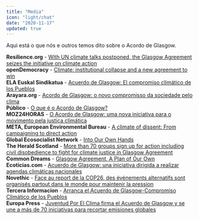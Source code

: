 ```yaml
---
title: "Media"
icon: "light/chat"
date: "2020-11-17"
updated: true
---
```


Aqui está o que nós e outros temos dito sobre o Acordo de Glasgow.  

**Resilience.org** - [With UN climate talks postponed, the Glasgow Agreement seizes the initiative on climate action](https://www.resilience.org/stories/2020-10-09/with-un-climate-talks-postponed-the-glasgow-agreement-seizes-the-initiative-on-climate-action/)  
**openDemocracy** - [Climate: institutional collapse and a new agreement to win](https://www.opendemocracy.net/en/can-europe-make-it/climate-institutional-collapse-and-new-agreement-win/)  
**ELA Euskal Sindikatua** - [Acuerdo de Glasgow: El compromiso climático de los Pueblos](https://www.ela.eus/es/medio-ambiente/noticias/acuerdo-de-glasgow-el-compromiso-climatico-de-los-pueblos)  
**Arayara.org** - [Acordo de Glasgow: o novo compromisso da sociedade pelo clima](https://www.arayara.org/acordo-de-glasgow-o-novo-compromisso-da-sociedade-pelo-clima/)  
**Público** - [O que é o Acordo de Glasgow?](https://www.publico.pt/2020/11/06/opiniao/opiniao/acordo-glasgow-1938272)  
**MOZ24HORAS** - [O Acordo de Glasgow: uma nova iniciativa para o movimento pela justiça climática](https://www.moz24h.co.mz/post/o-acordo-de-glasgow-uma-nova-iniciativa-para-o-movimento-pela-justi%C3%A7a-clim%C3%A1tica)  
**META, European Environmental Bureau** - [A climate of dissent: From campaigning to direct action](https://meta.eeb.org/2020/06/25/from-climate-campaigning-to-direct-action/)  
**Global Ecosocialist Network** - [Into Our Own Hands](http://www.globalecosocialistnetwork.net/2020/10/27/into-our-own-hands/)  
**The Herald Scotland** - [More than 70 groups sign up for action including civil disobedience to fight for climate justice in Glasgow Agreement](https://www.heraldscotland.com/news/18860182.70-groups-sign-action-including-civil-disobedience-fight-climate-justice-glasgow-agreement/)  
**Common Dreams** - [Glasgow Agreement, A Plan of Our Own](https://www.commondreams.org/views/2020/11/16/glasgow-agreement-plan-our-own)  
**Ecoticias.com** - [Acuerdo de Glasgow: una iniciativa dirigida a realizar agendas climáticas nacionales](https://www.ecoticias.com/cambio-climatico/206131/Acuerdo-Glasgow-iniciativa-dirigida-realizar-agendas-climaticas-nacionales)  
**Novethic** - [Face au report de la COP26, des évènements alternatifs sont organisés partout dans le monde pour maintenir la pression](https://www.novethic.fr/actualite/environnement/climat/isr-rse/malgre-le-report-de-la-cop26-des-evenements-alternatifs-sont-organises-partout-dans-le-monde-pour-lancer-le-compte-a-rebours-149198.html)  
**Tercera Informacion** - [Arranca el Acuerdo de Glasgow-Compromiso Climático de los Pueblos](https://www.tercerainformacion.es/articulo/internacional/16/11/2020/arranca-el-acuerdo-de-glasgow-compromiso-climatico-de-los-pueblos/)  
**Europa Press** - [Juventud Por El Clima firma el Acuerdo de Glasgow y se une a más de 70 iniciativas para recortar emisiones globales](https://amp.europapress.es/sociedad/medio-ambiente-00647/noticia-juventud-clima-firma-acuerdo-glasgow-une-mas-70-iniciativas-recortar-emisiones-globales-20201116144851.html)  